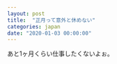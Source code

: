 ```yaml
---
layout: post
title:  "正月って意外と休めない"
categories: japan
date: "2020-01-03 00:00:00"
---
```


あと1ヶ月くらい仕事したくないよぉ。
